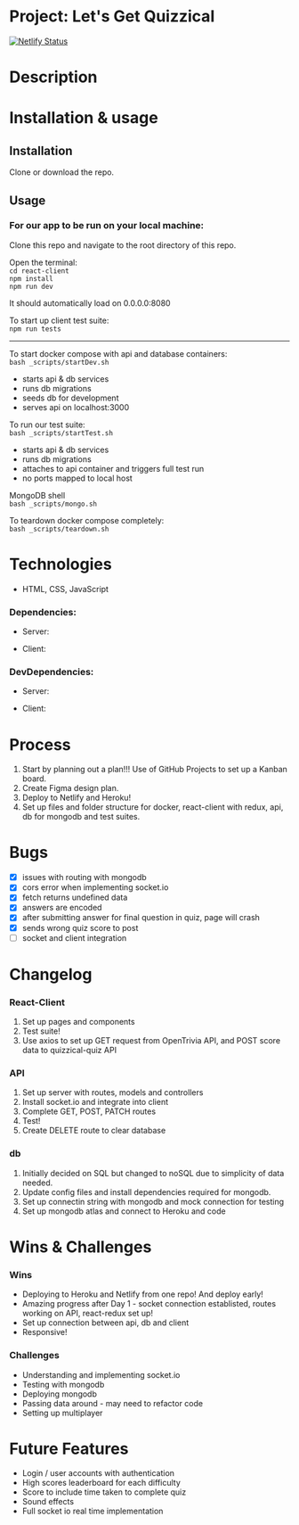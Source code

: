 # Project: Let's Get Quizzical

[![Netlify Status](https://api.netlify.com/api/v1/badges/c3504deb-6376-4b64-abbb-4a4536f23868/deploy-status)](https://app.netlify.com/sites/letsgetquizzical/deploys)
 
# Description

# Installation & usage

## Installation
Clone or download the repo.

## Usage

### For our app to be run on your local machine:

Clone this repo and navigate to the root directory of this repo.

Open the terminal:  
`cd react-client`   
`npm install`  
`npm run dev`   

It should automatically load on 0.0.0.0:8080

To start up client test suite:   
`npm run tests` 

****

To start docker compose with api and database containers:  
`bash _scripts/startDev.sh`    
- starts api & db services
- runs db migrations
- seeds db for development
- serves api on localhost:3000

To run our test suite:    
`bash _scripts/startTest.sh` 
- starts api & db services
- runs db migrations
- attaches to api container and triggers full test run
- no ports mapped to local host

MongoDB shell   
`bash _scripts/mongo.sh`    

To teardown docker compose completely:    
`bash _scripts/teardown.sh`  

# Technologies
- HTML, CSS, JavaScript

### Dependencies: 
   - Server: 
   
   
   - Client: 
   

### DevDependencies:
   - Server: 
   
   
   - Client: 
  

# Process 
1. Start by planning out a plan!!! Use of GitHub Projects to set up a Kanban board.
2. Create Figma design plan.  
3. Deploy to Netlify and Heroku!  
4. Set up files and folder structure for docker, react-client with redux, api, db for mongodb and test suites.    

# Bugs
- [x] issues with routing with mongodb  
- [x] cors error when implementing socket.io
- [x] fetch returns undefined data
- [x] answers are encoded 
- [x] after submitting answer for final question in quiz, page will crash
- [x] sends wrong quiz score to post
- [ ] socket and client integration

# Changelog

### React-Client
1. Set up pages and components   
2. Test suite!
3. Use axios to set up GET request from OpenTrivia API, and POST score data to quizzical-quiz API   

### API
1. Set up server with routes, models and controllers
2. Install socket.io and integrate into client
3. Complete GET, POST, PATCH routes 
4. Test!
5. Create DELETE route to clear database

### db 
1. Initially decided on SQL but changed to noSQL due to simplicity of data needed.   
2. Update config files and install dependencies required for mongodb.
3. Set up connectin string with mongodb and mock connection for testing
4. Set up mongodb atlas and connect to Heroku and code

# Wins & Challenges

### Wins
- Deploying to Heroku and Netlify from one repo! And deploy early!
- Amazing progress after Day 1 - socket connection establisted, routes working on API, react-redux set up!
- Set up connection between api, db and client   
- Responsive!

### Challenges
- Understanding and implementing socket.io
- Testing with mongodb
- Deploying mongodb
- Passing data around - may need to refactor code
- Setting up multiplayer

# Future Features 
- Login / user accounts with authentication   
- High scores leaderboard for each difficulty  
- Score to include time taken to complete quiz 
- Sound effects
- Full socket io real time implementation
